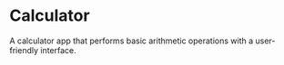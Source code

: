 # Calculator
 A calculator app that performs basic arithmetic operations with a user-friendly interface.
